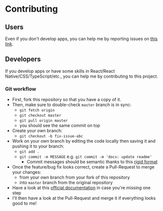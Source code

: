 # Contributing

## Users

Even if you don't develop apps, you can help me by reporting issues on [this link][link-issues].

## Developers

If you develop apps or have some skills in React/React Native/CSS/TypeScript/etc., you can help me by contributing to this project.

### Git workflow

- First, fork this repository so that you have a copy of it.
- Then, make sure to double-check `master` branch is in sync:
  - `git fetch origin`
  - `git checkout master`
  - `git pull origin master`
  - you should see the same commit on top
- Create your own branch:
  - `git checkout -b fix-issue-abc`
- Work on your own branch by editing the code locally then saving it and pushing it to your branch:
  - `git add .`
  - `git commit -m MESSAGE` e.g. `git commit -m 'docs: update readme'`
    - Commit messages should be semantic thanks to this [rigid format][link-semantic-commit-messages]
- Once the feature/bug fix looks correct, create a Pull-Request to merge your changes:
  - from your own branch from your fork of this repository
  - into `master` branch from the original repository
- Have a look at this [official documentation][link-fork-pull-request] in case you're missing one step
- I'll then have a look at the Pull-Request and merge it if everything looks good to me!

<!-- Links -->

[link-fork-pull-request]: https://help.github.com/en/github/getting-started-with-github/fork-a-repo "Fork Pull-Request Documentation"
[link-issues]: https://github.com/sebranly/WordyWorld/issues "GitHub Issues"
[link-semantic-commit-messages]: https://seesparkbox.com/foundry/semantic_commit_messages "Semantic Commit Messages"
